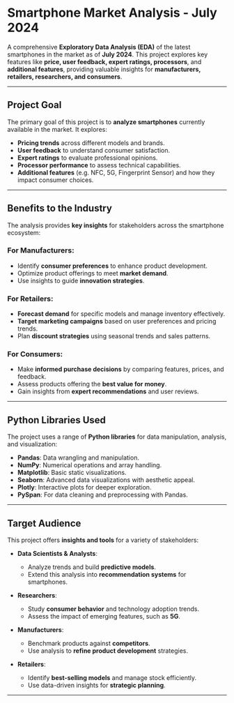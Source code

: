 # **Smartphone Market Analysis - July 2024**  
A comprehensive **Exploratory Data Analysis (EDA)** of the latest smartphones in the market as of **July 2024**. This project explores key features like **price, user feedback, expert ratings, processors**, and **additional features**, providing valuable insights for **manufacturers, retailers, researchers, and consumers**. 

---

## **Project Goal**  
The primary goal of this project is to **analyze smartphones** currently available in the market. It explores:  
- **Pricing trends** across different models and brands.  
- **User feedback** to understand consumer satisfaction.  
- **Expert ratings** to evaluate professional opinions.  
- **Processor performance** to assess technical capabilities.  
- **Additional features** (e.g. NFC, 5G, Fingerprint Sensor) and how they impact consumer choices.

---

## **Benefits to the Industry**  
The analysis provides **key insights** for stakeholders across the smartphone ecosystem:

### **For Manufacturers:**  
- Identify **consumer preferences** to enhance product development.  
- Optimize product offerings to meet **market demand**.  
- Use insights to guide **innovation strategies**.

### **For Retailers:**  
- **Forecast demand** for specific models and manage inventory effectively.  
- **Target marketing campaigns** based on user preferences and pricing trends.  
- Plan **discount strategies** using seasonal trends and sales patterns.

### **For Consumers:**  
- Make **informed purchase decisions** by comparing features, prices, and feedback.  
- Assess products offering the **best value for money**.  
- Gain insights from **expert recommendations** and user reviews.

---

## **Python Libraries Used**  
The project uses a range of **Python libraries** for data manipulation, analysis, and visualization:  

- **Pandas**: Data wrangling and manipulation.  
- **NumPy**: Numerical operations and array handling.  
- **Matplotlib**: Basic static visualizations.  
- **Seaborn**: Advanced data visualizations with aesthetic appeal.  
- **Plotly**: Interactive plots for deeper exploration.  
- **PySpan**: For data cleaning and preprocessing with Pandas.

---

## **Target Audience**  
This project offers **insights and tools** for a variety of stakeholders:  

- **Data Scientists & Analysts**:  
  - Analyze trends and build **predictive models**.  
  - Extend this analysis into **recommendation systems** for smartphones.

- **Researchers**:  
  - Study **consumer behavior** and technology adoption trends.  
  - Assess the impact of emerging features, such as **5G**.

- **Manufacturers**:  
  - Benchmark products against **competitors**.  
  - Use analysis to **refine product development** strategies.  

- **Retailers**:  
  - Identify **best-selling models** and manage stock efficiently.  
  - Use data-driven insights for **strategic planning**.

---

